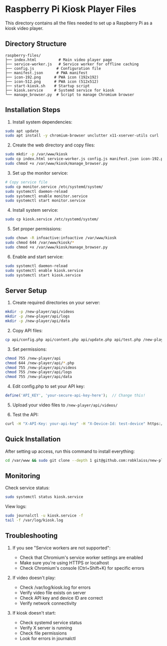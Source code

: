 # Raspberry Pi Kiosk Player Files

This directory contains all the files needed to set up a Raspberry Pi as a kiosk video player.

## Directory Structure
```
raspberry-files/
├── index.html          # Main video player page
├── service-worker.js   # Service worker for offline caching
├── config.js          # Configuration file
├── manifest.json      # PWA manifest
├── icon-192.png      # PWA icon (192x192)
├── icon-512.png      # PWA icon (512x512)
├── start-kiosk.sh    # Startup script
├── kiosk.service     # Systemd service for kiosk
└── manage_browser.py  # Script to manage Chromium browser
```

## Installation Steps

1. Install system dependencies:
```bash
sudo apt update
sudo apt install -y chromium-browser unclutter x11-xserver-utils curl
```

2. Create the web directory and copy files:
```bash
sudo mkdir -p /var/www/kiosk
sudo cp index.html service-worker.js config.js manifest.json icon-192.png icon-512.png manage_browser.py monitor.service /var/www/kiosk/
sudo chmod +x /var/www/kiosk/manage_browser.py
```

3. Set up the monitor service:
```bash
# Copy service file
sudo cp monitor.service /etc/systemd/system/
sudo systemctl daemon-reload
sudo systemctl enable monitor.service
sudo systemctl start monitor.service
```

4. Install system service:
```bash
sudo cp kiosk.service /etc/systemd/system/
```

5. Set proper permissions:
```bash
sudo chown -R infoactive:infoactive /var/www/kiosk
sudo chmod 644 /var/www/kiosk/*
sudo chmod +x /var/www/kiosk/manage_browser.py
```

6. Enable and start service:
```bash
sudo systemctl daemon-reload
sudo systemctl enable kiosk.service
sudo systemctl start kiosk.service
```

## Server Setup

1. Create required directories on your server:
```bash
mkdir -p /new-player/api/videos
mkdir -p /new-player/api/logs
mkdir -p /new-player/api/data
```

2. Copy API files:
```bash
cp api/config.php api/content.php api/update.php api/test.php /new-player/api/
```

3. Set permissions:
```bash
chmod 755 /new-player/api
chmod 644 /new-player/api/*.php
chmod 755 /new-player/api/videos
chmod 755 /new-player/api/logs
chmod 755 /new-player/api/data
```

4. Edit config.php to set your API key:
```php
define('API_KEY', 'your-secure-api-key-here');  // Change this!
```

5. Upload your video files to `/new-player/api/videos/`

6. Test the API:
```bash
curl -H "X-API-Key: your-api-key" -H "X-Device-Id: test-device" https://vinculo.com.py/new-player/api/test.php
```

## Quick Installation

After setting up access, run this command to install everything:

```bash
cd /var/www && sudo git clone --depth 1 git@github.com:robklaiss/new-player.git kiosk && sudo bash kiosk/raspberry-files/install.sh
```

## Monitoring

Check service status:
```bash
sudo systemctl status kiosk.service
```

View logs:
```bash
sudo journalctl -u kiosk.service -f
tail -f /var/log/kiosk.log
```

## Troubleshooting

1. If you see "Service workers are not supported":
   - Check that Chromium's service worker settings are enabled
   - Make sure you're using HTTPS or localhost
   - Check Chromium's console (Ctrl+Shift+K) for specific errors

2. If video doesn't play:
   - Check /var/log/kiosk.log for errors
   - Verify video file exists on server
   - Check API key and device ID are correct
   - Verify network connectivity

3. If kiosk doesn't start:
   - Check systemd service status
   - Verify X server is running
   - Check file permissions
   - Look for errors in journalctl
